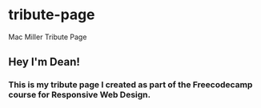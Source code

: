 # tribute-page

Mac Miller Tribute Page

<h2> Hey I'm Dean! </h2>
<h3>   This is my tribute page I created as part of the Freecodecamp course for Responsive Web Design. </h3>
